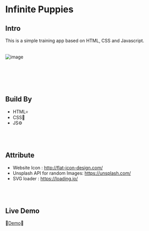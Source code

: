 # Infinite Puppies

## Intro
This is a simple training app based on HTML, CSS and Javascript.
<br><br><br>
![image](https://user-images.githubusercontent.com/113175990/232266463-39259968-781a-4b2b-903b-586116be09d2.png)

<br><br><br><br>



## Build By
- HTML💀
- CSS🎨
- JS⚙
<br><br><br><br>
## Attribute
- Website Icon : http://flat-icon-design.com/
- Unsplash API for random Images: https://unsplash.com/ 
- SVG loader : https://loading.io/
<br><br><br><br>
## Live Demo
🎈[Demo](https://chi-keke.github.io/Infinite_Scroll_Prac/)🎈
